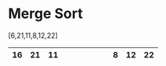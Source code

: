# Merge Sort 

[6,21,11,8,12,22]

|16|21|11|  |  |  |  |  |  |8 |12|22|
|- |- |- |- |- |- |- |- |- |- |- |- |
